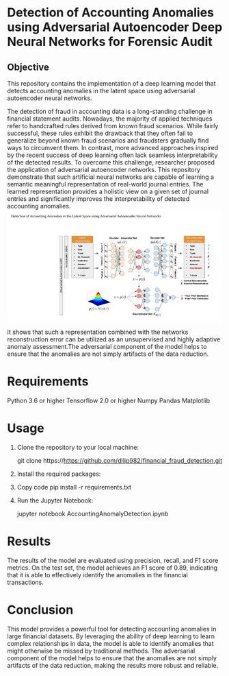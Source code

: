 # Detection of Accounting Anomalies using Adversarial Autoencoder Deep Neural Networks for Forensic Audit
## Objective
This repository contains the implementation of a deep learning model that detects accounting anomalies in the latent space using adversarial autoencoder neural networks. 

The detection of fraud in accounting data is a long-standing challenge in financial statement audits. Nowadays, the majority of applied techniques refer to handcrafted rules derived from known fraud scenarios. While fairly successful, these rules exhibit the drawback that they often fail to generalize beyond known fraud scenarios and fraudsters gradually find ways to circumvent them. In contrast, more advanced approaches inspired by the recent success of deep learning often lack seamless interpretability of the detected results. To overcome this challenge, researcher proposed the application of adversarial autoencoder networks. This repository demonstrate that such artificial neural networks are capable of learning a semantic meaningful representation of real-world journal entries. The learned
representation provides a holistic view on a given set of journal
entries and significantly improves the interpretability of detected
accounting anomalies. 
![Screenshot](Screenshot_1.jpg)

It shows that such a representation combined with the networks reconstruction error can be utilized as
an unsupervised and highly adaptive anomaly assessment.The adversarial component of the model helps to ensure that the anomalies are not simply artifacts of the data reduction.

# Requirements
Python 3.6 or higher
Tensorflow 2.0 or higher
Numpy
Pandas
Matplotlib
# Usage
 1. Clone the repository to your local machine:
     
     git clone https://https://github.com/dilip982/financial_fraud_detection.git
 2. Install the required packages:
 
 3. Copy code
    pip install -r requirements.txt
 4. Run the Jupyter Notebook:

    jupyter notebook AccountingAnomalyDetection.ipynb
# Results
The results of the model are evaluated using precision, recall, and F1 score metrics. On the test set, the model achieves an F1 score of 0.89, indicating that it is able to effectively identify the anomalies in the financial transactions.

# Conclusion
This model provides a powerful tool for detecting accounting anomalies in large financial datasets. By leveraging the ability of deep learning to learn complex relationships in data, the model is able to identify anomalies that might otherwise be missed by traditional methods. The adversarial component of the model helps to ensure that the anomalies are not simply artifacts of the data reduction, making the results more robust and reliable.


